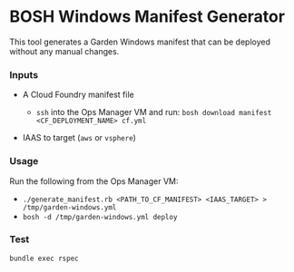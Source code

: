 # BOSH Windows Manifest Generator

This tool generates a Garden Windows manifest that can be deployed without any manual changes.

### Inputs

- A Cloud Foundry manifest file
    - `ssh` into the Ops Manager VM and run: `bosh download manifest <CF_DEPLOYMENT_NAME> cf.yml`

- IAAS to target (`aws` or `vsphere`)

### Usage

Run the following from the Ops Manager VM:

* `./generate_manifest.rb <PATH_TO_CF_MANIFEST> <IAAS_TARGET> > /tmp/garden-windows.yml`
* `bosh -d /tmp/garden-windows.yml deploy`

### Test

```
bundle exec rspec
```
